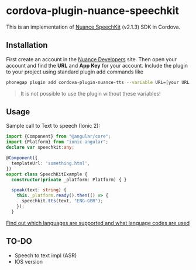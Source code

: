 # cordova-plugin-nuance-speechkit
This is an implementation of [Nuance SpeechKit](https://developer.nuance.com) (v2.1.3) SDK in Cordova.

## Installation
First create an account in the [Nuance Developers](https://developer.nuance.com/public/index.php?task=register) site. Then open your account and find the **URL** and **App Key** for your account. Include the plugin to your project using standard plugin add commands like
```Bash
phonegap plugin add cordova-plugin-nuance-tts --variable URL=[your URL here] --variable APP_KEY=[your App Key here]
```

> It is not possible to use the plugin without these variables! 

## Usage
Sample call to Text to speech (Ionic 2):
```TypeScript
import {Component} from "@angular/core";
import {Platform} from "ionic-angular";
declare var speechkit:any;

@Component({
  templateUrl: 'something.html',
})
export class SpeechKitExample {
  constructor(private _platform: Platform) { }

  speak(text: string) {
    this._platform.ready().then(() => {
      speechkit.tts(text, "ENG-GBR");
    });
  }
```

[Find out which languages are supported and what language codes are used](https://developer.nuance.com/public/index.php?task=supportedLanguages)

## TO-DO
 * Speech to text impl (ASR)
 * IOS version